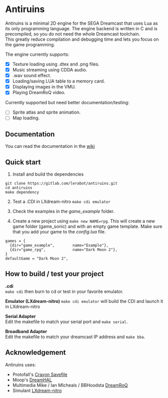 # Antiruins

Antiruins is a minimal 2D engine for the SEGA Dreamcast that uses Lua as its only programming language.
The engine backend is written in C and is precompiled, so you do not need the whole Dreamcast toolchain.  
This greatly reduce compilation and debugging time and lets you focus on the game programming.

The engine currently supports:  
- [x] Texture loading using .dtex and .png files.
- [x] Music streaming using CDDA audio.
- [x] .wav sound effect.
- [x] Loading/saving LUA table to a memory card.
- [x] Displaying images in the VMU.
- [x] Playing DreamRoQ video.

Currently supported but need better documentation/testing:
- [ ] Sprite atlas and sprite animation.
- [ ] Map loading.

## Documentation
You can read the documentation in the [wiki](https://gitlab.com/lerabot/antiruins/-/wikis/home)

## Quick start

1. Install and build the dependencies
```
git clone https://gitlab.com/lerabot/antiruins.git
cd antiruins
make dependency
```

2. Test a .CDI in LXdream-nitro
`make cdi emulator`

3. Check the examples in the *game_example* folder.

4. Create a new project using `make new NAME=rpg`. This will create a new game folder (game_sonic) and with an empty game template.
Make sure that you add your game to the *config.lua* file.

```
games = {
  {dir="game_example",        name="Example"},
  {dir="game_rpg",            name="Dark Moon 2"},
}
defaultGame = "Dark Moon 2",
```

## How to build / test your project
**.cdi**  
`make cdi` then burn to cd or test in your favorite emulator.

**Emulator (LXdream-nitro)**
`make cdi emulator` will build the CDI and launch it in LXdream-nitro

**Serial Adapter**  
Edit the makefile to match your serial port and `make serial`.

**Broadband Adapter**  
Edit the makefile to match your dreamcast IP address and `make bba`.  

## Acknowledgement
Antiruins uses:

* Protofall's [Crayon Savefile](https://github.com/Protofall/Crayon-Savefile/)
* Moop's [DreamHAL](https://github.com/sega-dreamcast/dreamhal)
* Multimedia Mike / Ian MIcheals / BBHoodsta [DreamRoQ](https://github.com/Dreamcast-Projects/dreamroq)
* Simulant [LXdream-nitro](https://gitlab.com/simulant/community/lxdream-nitro)